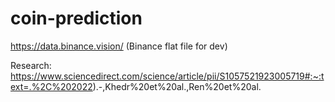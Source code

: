 # coin-prediction

https://data.binance.vision/ (Binance flat file for dev)

Research:
https://www.sciencedirect.com/science/article/pii/S1057521923005719#:~:text=.%2C%202022).-,Khedr%20et%20al.,Ren%20et%20al.
